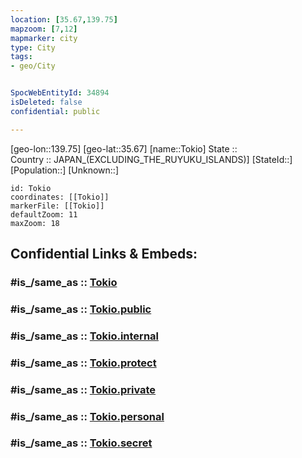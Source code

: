 ```yaml
---
location: [35.67,139.75] 
mapzoom: [7,12] 
mapmarker: city 
type: City
tags:
- geo/City


SpocWebEntityId: 34894
isDeleted: false
confidential: public

---
```

[geo-lon::139.75] 
[geo-lat::35.67] 
[name::Tokio] 
State ::  
Country :: JAPAN_(EXCLUDING_THE_RUYUKU_ISLANDS)] 
[StateId::] 
[Population::] 
[Unknown::] 


```leaflet
id: Tokio
coordinates: [[Tokio]] 
markerFile: [[Tokio]] 
defaultZoom: 11 
maxZoom: 18
```


## Confidential Links & Embeds: 

### #is_/same_as :: [Tokio](/_Standards/Earth/Continent/Asia/Asia~East/Japan/Regions~Japan/Kantō/prefectures~Kantō/Tokyo/City/Tokio.md) 

### #is_/same_as :: [Tokio.public](/_public/Earth/Continent/Asia/Asia~East/Japan/Regions~Japan/Kantō/prefectures~Kantō/Tokyo/City/Tokio.public.md) 

### #is_/same_as :: [Tokio.internal](/_internal/Earth/Continent/Asia/Asia~East/Japan/Regions~Japan/Kantō/prefectures~Kantō/Tokyo/City/Tokio.internal.md) 

### #is_/same_as :: [Tokio.protect](/_protect/Earth/Continent/Asia/Asia~East/Japan/Regions~Japan/Kantō/prefectures~Kantō/Tokyo/City/Tokio.protect.md) 

### #is_/same_as :: [Tokio.private](/_private/Earth/Continent/Asia/Asia~East/Japan/Regions~Japan/Kantō/prefectures~Kantō/Tokyo/City/Tokio.private.md) 

### #is_/same_as :: [Tokio.personal](/_personal/Earth/Continent/Asia/Asia~East/Japan/Regions~Japan/Kantō/prefectures~Kantō/Tokyo/City/Tokio.personal.md) 

### #is_/same_as :: [Tokio.secret](/_secret/Earth/Continent/Asia/Asia~East/Japan/Regions~Japan/Kantō/prefectures~Kantō/Tokyo/City/Tokio.secret.md)

